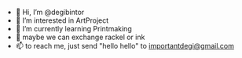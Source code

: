 - 👋 Hi, I’m @degibintor
- 👀 I’m interested in ArtProject
- 🌱 I’m currently learning Printmaking
- 💞️ maybe we can exchange rackel or ink 
- 📫 to reach me, just send "hello hello" to importantdegi@gmail.com

<!---
degibintor/degibintor is a ✨ special ✨ repository because its `README.md` (this file) appears on your GitHub profile.
You can click the Preview link to take a look at your changes.
--->
